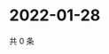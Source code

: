 # 2022-01-28

共 0 条

<!-- BEGIN WEIBO -->
<!-- 最后更新时间 Fri Jan 28 2022 02:10:54 GMT+0800 (China Standard Time) -->

<!-- END WEIBO -->
